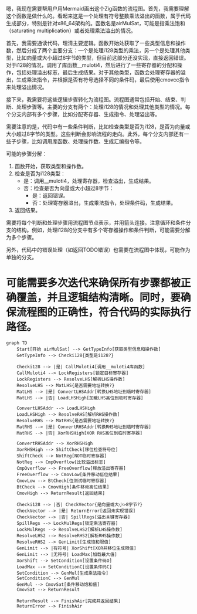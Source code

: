 嗯，我现在需要帮用户用Mermaid画出这个Zig函数的流程图。首先，我需要理解这个函数是做什么的。看起来这是一个处理有符号整数乘法溢出的函数，属于代码生成部分，特别是针对x86_64架构的。函数名是airMulSat，可能是指乘法饱和（saturating multiplication）或者处理乘法溢出的情况。

首先，我需要通读代码，理清主要逻辑。函数开始处获取了一些类型信息和操作数，然后分成了两个主要分支：一个是处理i128类型的乘法，另一个是处理其他类型，比如向量或大小超过8字节的类型，但目前这部分还没实现，直接返回错误。对于i128的情况，调用了库函数__muloti4，然后进行了一些寄存器的分配和操作，包括处理溢出标志，最后生成结果。对于其他类型，函数会处理寄存器的溢出，生成乘法指令，并根据是否有符号选择不同的条件码，最后使用cmovcc指令来处理溢出情况。

接下来，我需要将这些逻辑步骤转化为流程图。流程图通常包括开始、结束、判断、处理步骤等。主要的分支有两个：处理i128的情况和处理其他类型的情况。每个分支内部有多个步骤，比如分配寄存器、生成指令、处理溢出等。

需要注意的是，代码中有一些条件判断，比如检查类型是否为i128，是否为向量或大小超过8字节的类型。这些判断会影响流程的走向。此外，每个分支内部还有一些子步骤，比如调用库函数、处理操作数、生成汇编指令等。

可能的步骤分解：

1. 函数开始，获取类型和操作数。
2. 检查是否为i128类型：
   - 是：调用__muloti4，处理寄存器，检查溢出，生成结果。
   - 否：检查是否为向量或大小超过8字节：
       - 是：返回错误。
       - 否：处理寄存器溢出，生成乘法指令，处理条件码，生成结果。
3. 返回结果。

需要将每个判断和处理步骤用流程图节点表示，并用箭头连接。注意循环和条件分支的结构。例如，处理i128的分支中有多个寄存器操作和条件判断，可能需要分解为多个步骤。

另外，代码中的错误处理（如返回TODO错误）也需要在流程图中体现，可能作为单独的分支。

可能需要多次迭代来确保所有步骤都被正确覆盖，并且逻辑结构清晰。同时，要确保流程图的正确性，符合代码的实际执行路径。
================================================
```mermaid
graph TD
    Start[开始 airMulSat] --> GetTypeInfo[获取类型信息和操作数]
    GetTypeInfo --> Checki128{类型是i128?}
    
    Checki128 --> |是| CallMuloti4[调用__muloti4库函数]
    CallMuloti4 --> LockRegisters[锁定目标寄存器]
    LockRegisters --> ResolveLHS[解析LHS操作数]
    ResolveLHS --> MatLHS{是否需要地址转换?}
    MatLHS --> |是| ConvertLHSAddr[转换LHS地址到临时寄存器]
    MatLHS --> |否| LoadLHSHigh[加载LHS高位到临时寄存器]
    
    ConvertLHSAddr --> LoadLHSHigh
    LoadLHSHigh --> ResolveRHS[解析RHS操作数]
    ResolveRHS --> MatRHS{是否需要地址转换?}
    MatRHS --> |是| ConvertRHSAddr[转换RHS地址到临时寄存器]
    MatRHS --> |否| XorRHSHigh[XOR RHS高位到临时寄存器]
    
    ConvertRHSAddr --> XorRHSHigh
    XorRHSHigh --> ShiftCheck[移位检查符号位]
    ShiftCheck --> NotReg[NOT临时寄存器]
    NotReg --> CmpOverflow[比较溢出标志]
    CmpOverflow --> FreeOverflow[释放溢出寄存器]
    FreeOverflow --> CmovLow[条件移动低位结果]
    CmovLow --> BtCheck[位测试临时寄存器]
    BtCheck --> CmovHigh[条件移动高位结果]
    CmovHigh --> ReturnResult[返回结果]
    
    Checki128 --> |否| CheckVector{是向量或大小>8字节?}
    CheckVector --> |是| ReturnError[返回未实现错误]
    CheckVector --> |否| SpillRegs[溢出关键寄存器]
    SpillRegs --> LockMulRegs[锁定乘法寄存器]
    LockMulRegs --> ResolveLHS2[解析LHS操作数]
    ResolveLHS2 --> ResolveRHS2[解析RHS操作数]
    ResolveRHS2 --> GenLimit[生成饱和限值]
    GenLimit --> |有符号| XorShift[XOR并移位生成限值]
    GenLimit --> |无符号| LoadMax[加载最大值]
    XorShift --> SetCondition[设置条件码O]
    LoadMax --> SetConditionC[设置条件码C]
    SetCondition --> GenMul[生成乘法指令]
    SetConditionC --> GenMul
    GenMul --> CmovSat[条件移动饱和值]
    CmovSat --> ReturnResult
    
    ReturnResult --> FinishAir[完成并返回结果]
    ReturnError --> FinishAir
```